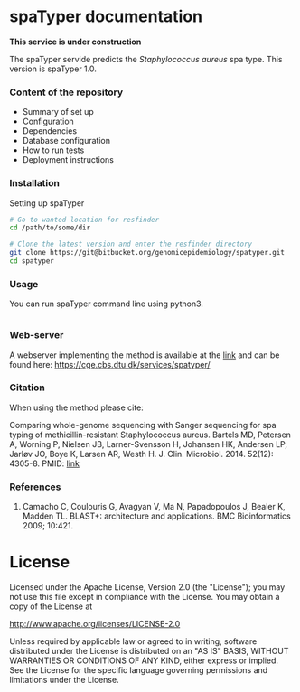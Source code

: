 spaTyper documentation
=======

**This service is under construction**

The spaTyper servide predicts the _Staphylococcus aureus_ spa type.
This version is spaTyper 1.0.


### Content of the repository ###

* Summary of set up
* Configuration
* Dependencies
* Database configuration
* How to run tests
* Deployment instructions

### Installation ###

Setting up spaTyper
```bash
# Go to wanted location for resfinder
cd /path/to/some/dir

# Clone the latest version and enter the resfinder directory
git clone https://git@bitbucket.org/genomicepidemiology/spatyper.git
cd spatyper

```

### Usage ###

You can run spaTyper command line using python3.

```bash

```

### Web-server ###
A webserver implementing the method is available at the [link](http://www.genomicepidemiology.org/ "CGE website") and can be found here: https://cge.cbs.dtu.dk/services/spatyper/

### Citation ###
When using the method please cite:

Comparing whole-genome sequencing with Sanger sequencing for spa typing of methicillin-resistant Staphylococcus aureus.
Bartels MD, Petersen A, Worning P, Nielsen JB, Larner-Svensson H, Johansen HK, Andersen LP, Jarløv JO, Boye K, Larsen AR, Westh H.
J. Clin. Microbiol. 2014. 52(12): 4305-8.
PMID: [link](https://pubmed.ncbi.nlm.nih.gov/25297335/ "25297335")
	

### References ###

1. Camacho C, Coulouris G, Avagyan V, Ma N, Papadopoulos J, Bealer K, Madden TL. BLAST+: architecture and applications. BMC Bioinformatics 2009; 10:421. 

License
=======

Licensed under the Apache License, Version 2.0 (the "License");
you may not use this file except in compliance with the License.
You may obtain a copy of the License at

   http://www.apache.org/licenses/LICENSE-2.0

Unless required by applicable law or agreed to in writing, software
distributed under the License is distributed on an "AS IS" BASIS,
WITHOUT WARRANTIES OR CONDITIONS OF ANY KIND, either express or implied.
See the License for the specific language governing permissions and
limitations under the License.